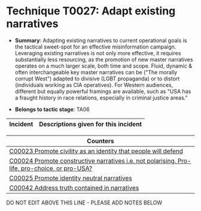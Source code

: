 # Technique T0027: Adapt existing narratives

* **Summary**: Adapting existing narratives to current operational goals is the tactical sweet-spot for an effective misinformation campaign. Leveraging existing narratives is not only more effective, it requires substantially less resourcing, as the promotion of new master narratives operates on a much larger scale, both time and scope. Fluid, dynamic & often interchangeable key master narratives can be ("The morally corrupt West") adapted to divisive (LGBT propaganda) or to distort (individuals working as CIA operatives). For Western audiences, different but equally powerful framings are available, such as "USA has a fraught history in race relations, especially in criminal justice areas."

* **Belongs to tactic stage**: TA06


| Incident | Descriptions given for this incident |
| -------- | -------------------- |



| Counters |
| -------- |
| [C00023 Promote civility as an identity that people will defend](../counters/C00023.md) |
| [C00024 Promote constructive narratives i.e. not polarising.  Pro-life, pro-choice, or pro-USA?](../counters/C00024.md) |
| [C00025 Promote identity neutral narratives](../counters/C00025.md) |
| [C00042 Address truth contained in narratives](../counters/C00042.md) |


DO NOT EDIT ABOVE THIS LINE - PLEASE ADD NOTES BELOW